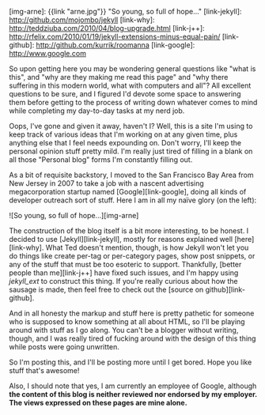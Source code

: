 [img-arne]: {{link "arne.jpg"}} "So young, so full of hope..."
[link-jekyll]: http://github.com/mojombo/jekyll
[link-why]: http://teddziuba.com/2010/04/blog-upgrade.html
[link-j++]: http://rfelix.com/2010/01/19/jekyll-extensions-minus-equal-pain/
[link-github]: http://github.com/kurrik/roomanna
[link-google]: http://www.google.com

So upon getting here you may be wondering general questions like "what is
this", and "why are they making me read this page" and "why there suffering in
this modern world, what with computers and all"?  All excellent questions to be
sure, and I figured I'd devote some space to answering them before getting to
the process of writing down whatever comes to mind while completing my
day-to-day tasks at my nerd job.

<!-- -**-END-**- -->

Oops, I've gone and given it away, haven't I?  Well, this is a site I'm using
to keep track of various ideas that I'm working on at any given time,
plus anything else that I feel needs expounding on.  Don't worry, I'll keep
the personal opinion stuff pretty mild.  I'm really just tired of filling in a
blank on all those "Personal blog" forms I'm constantly filling out.

As a bit of requisite backstory, I moved to the San Francisco Bay Area from
New Jersey in 2007 to take a job with a nascent advertising megacorporation
startup named [Google][link-google], doing all kinds of developer outreach
sort of stuff. Here I am in all my naïve glory (on the left):

![So young, so full of hope...][img-arne]

The construction of the blog itself is a bit more interesting, to be honest. I
decided to use [Jekyll][link-jekyll], mostly for reasons explained
well [here][link-why].  What Ted doesn't
mention, though, is how Jekyll won't let you do things like create per-tag
or per-category pages, show post snippets, or any of the stuff that
must be too esoteric to support.  Thankfully, [better people than me][link-j++]
have fixed such issues, and I'm happy using _jekyll\_ext_ to construct this
thing.  If you're really curious about how the sausage is made, then feel
free to check out the [source on github][link-github].

And in all honesty the markup and stuff here is pretty pathetic for someone
who is supposed to know something at all about HTML, so I'll be playing around
with stuff as I go along.  You can't be a blogger without writing, though, and
I was really tired of fucking around with the design of this thing while posts
were going unwritten.

So I'm posting this, and I'll be posting more until I get bored.  Hope you like
stuff that's awesome!

Also, I should note that yes, I am currently an employee of Google, although
**the content of this blog is neither reviewed nor endorsed by my employer.  The 
views expressed on these pages are mine alone.**
